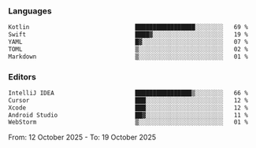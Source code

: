 <!--START_SECTION:waka-->
### Languages
```txt
Kotlin                              █████████████████░░░░░░░░   69 %
Swift                               ████▓░░░░░░░░░░░░░░░░░░░░   19 %
YAML                                █▓░░░░░░░░░░░░░░░░░░░░░░░   07 %
TOML                                ▒░░░░░░░░░░░░░░░░░░░░░░░░   02 %
Markdown                            ▒░░░░░░░░░░░░░░░░░░░░░░░░   01 %
```

### Editors
```txt
IntelliJ IDEA                       ████████████████▒░░░░░░░░   66 %
Cursor                              ███░░░░░░░░░░░░░░░░░░░░░░   12 %
Xcode                               ███░░░░░░░░░░░░░░░░░░░░░░   12 %
Android Studio                      ██▓░░░░░░░░░░░░░░░░░░░░░░   11 %
WebStorm                            ▒░░░░░░░░░░░░░░░░░░░░░░░░   01 %
```

From: 12 October 2025 - To: 19 October 2025
<!--END_SECTION:waka-->
